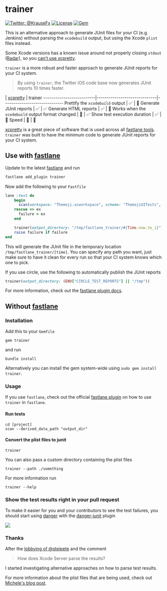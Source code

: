# trainer

[![Twitter: @KrauseFx](https://img.shields.io/badge/contact-@KrauseFx-blue.svg?style=flat)](https://twitter.com/KrauseFx)
[![License](https://img.shields.io/badge/license-MIT-green.svg?style=flat)](https://github.com/KrauseFx/trainer/blob/master/LICENSE)
[![Gem](https://img.shields.io/gem/v/trainer.svg?style=flat)](http://rubygems.org/gems/trainer)

This is an alternative approach to generate JUnit files for your CI (e.g. Jenkins) without parsing the `xcodebuild` output, but using the Xcode `plist` files instead.

Some Xcode versions has a known issue around not properly closing `stdout` ([Radar](https://openradar.appspot.com/27447948)), so you [can't use xcpretty](https://github.com/supermarin/xcpretty/issues/227).

`trainer` is a more robust and faster approach to generate JUnit reports for your CI system. 

> By using `trainer`, the Twitter iOS code base now generates JUnit reports 10 times faster.

 | [xcpretty](https://github.com/supermarin/xcpretty) |  trainer
--------------------------|------------------------------|------------------------------
Prettify the `xcodebuild` output | :white_check_mark: | :no_entry_sign:
Generate JUnit reports | :white_check_mark: | :white_check_mark:
Generate HTML reports | :white_check_mark: | :no_entry_sign:
Works when the `xcodebuild` output format changed | :no_entry_sign: | :white_check_mark:
Show test execution duration | :white_check_mark: | :no_entry_sign:
Speed | :car: | :rocket:

[xcpretty](https://github.com/supermarin/xcpretty) is a great piece of software that is used across all [fastlane tools](https://fastlane.tools). `trainer` was built to have the minimum code to generate JUnit reports for your CI system.

## Use with [fastlane](https://fastlane.tools)

Update to the latest [fastlane](https://fastlane.tools) and run

```bash
fastlane add_plugin trainer
```

Now add the following to your `Fastfile`

```ruby
lane :test do
    begin
      scan(workspace: "Themoji.xcworkspace", scheme: "ThemojiUITests", output_types: "")
    rescue => ex
      failure = ex
    end

    trainer(output_directory: "/tmp/fastlane_trainer/#{Time.now.to_i}")
    raise failure if failure
end
```

This will generate the JUnit file in the temporary location `/tmp/fastlane_trainer/[time]`. You can specify any path you want, just make sure to have it clean for every run so that your CI system knows which one to pick.

If you use circle, use the following to automatically publish the JUnit reports

```ruby
trainer(output_directory: (ENV["CIRCLE_TEST_REPORTS"] || "/tmp"))
```

For more information, check out the [fastlane plugin docs](fastlane-plugin-trainer#readme).

## Without [fastlane](https://fastlane.tools)

### Installation

Add this to your `Gemfile` 
```
gem trainer
```
and run
```
bundle install
```

Alternatively you can install the gem system-wide using `sudo gem install trainer`.

### Usage

If you use `fastlane`, check out the official [fastlane plugin](fastlane-plugin-trainer#readme) on how to use `trainer` in `fastlane`.

#### Run tests

```
cd [project]
scan --derived_data_path "output_dir"
```

#### Convert the plist files to junit

```
trainer
```

You can also pass a custom directory containing the plist files

```
trainer --path ./something
```

For more information run

```
trainer --help
````

### Show the test results right in your pull request

To make it easier for you and your contributors to see the test failures, you should start using [danger](http://danger.systems) with the [danger-junit](https://github.com/orta/danger-junit) plugin

![](assets/danger-output.png)

### Thanks

After the [lobbying of @steipete](https://twitter.com/steipete/status/753662170848690176) and the comment

> How does Xcode Server parse the results?

I started investigating alternative approaches on how to parse test results.

For more information about the plist files that are being used, check out [Michele's blog post](http://michele.io/test-logs-in-xcode).
